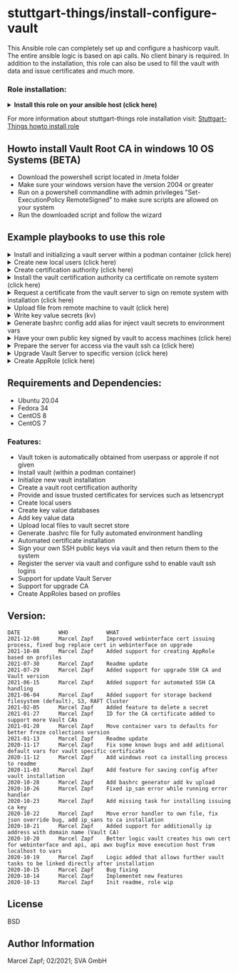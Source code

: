 stuttgart-things/install-configure-vault
=========================================

This Ansible role can completely set up and configure a hashicorp vault. The entire ansible logic is based on api calls. No client binary is required.
In addition to the installation, this role can also be used to fill the vault with data and issue certificates and much more.

### Role installation:
<details><summary><b>Install this role on your ansible host (click here)</b></summary>

```
cat <<EOF > /tmp/requirements.yaml
roles:
- src: git@codehub.sva.de:Lab/stuttgart-things/supporting-roles/install-configure-vault.git
  scm: git
- src: git@codehub.sva.de:Lab/stuttgart-things/supporting-roles/install-requirements.git
  scm: git
- src: git@codehub.sva.de:Lab/stuttgart-things/supporting-roles/deploy-podman-container.git
  scm: git
- src: git@codehub.sva.de:Lab/stuttgart-things/supporting-roles/generate-selfsigned-certs.git
  scm: git
- src: git@codehub.sva.de:Lab/stuttgart-things/supporting-roles/install-configure-podman.git
  scm: git

collections:
- name: containers.podman
  version: 1.6.1
- name: community.general
  version: 3.4.0
- name: community.crypto
  version: 1.7.1
- name: ansible.posix
  version: 1.2.0

EOF
ansible-galaxy install -r /tmp/requirements.yaml --force && ansible-galaxy collection install -r /tmp/requirements.yaml -f
```
</details>

For more information about stuttgart-things role installation visit: [Stuttgart-Things howto install role](https://codehub.sva.de/Lab/stuttgart-things/meta/documentation/doc-as-code/-/blob/master/howtos/howto-install-role.md)

## Howto install Vault Root CA in windows 10 OS Systems (BETA)

- Download the powershell script located in /meta folder
- Make sure your windows version have the version 2004 or greater
- Run on a powershell commandline with admin privileges "Set-ExecutionPolicy RemoteSigned" to make sure scripts are allowed on your system
- Run the downloaded script and follow the wizard

## Example playbooks to use this role

<details><summary>Install and initializing a vault server within a podman container (click here)</summary>

### Ansible command:
```
ansible-playbook -i inventory.ini playbook.yml
```

### Playbook: playbook.yml
```
---
- hosts: "vault"
  gather_facts: true
  become: true
  vars:
    # default configuration
    vault_url: https://example.com:8200

    # Install vault server
    install_vault: true
    install_vault_init_secret_shares: 1
    install_vault_init_secret_threshold: 1

    # Output install config
    vault_install_save_conf_path: /tmp/vault_config.txt #optional comment out if not needed

  roles:
    - install-configure-vault
```

### Playbook: inventory.ini
```
[vault]
example.com
```
</details>

<details><summary>Create new local users (click here)</summary>

### Ansible command:
```
ansible-playbook -i inventory.ini playbook.yml
```

### Playbook: playbook.yml
```
---
- hosts: "localhost"
  gather_facts: true
  become: true
  vars:
    # default configuration
    vault_url: https://example.com:8200
    #vault_username: username
    #vault_password: password
    vault_token: <root_token> # or uncomment vault user+pw and use a admin user account

    # Create new local userpass user
    vault_create_user: true
    vault_crate_user_data:
      - name: bob
        password: secret
        policies: admins
      - name: alice
        password: supersecret
        policies: admins

  roles:
    - install-configure-vault
```

</details>

<details><summary>Create certification authority (click here)</summary>

### Ansible command:
```
ansible-playbook playbook.yml
```

### Playbook: playbook.yml
```
---
- hosts: "localhost"
  gather_facts: true
  become: true
  vars:
    # default configuration
    vault_url: https://example.com:8200
    #vault_username: username
    #vault_password: password
    vault_token: <root_token> # or uncomment vault user+pw and use a admin user account

    # CA root certificate default configuration
    vault_create_ca: true
    vault_ca_cert_common_name: mydomain.com # Best pratice the name of the domain managed by vault CA
    vault_ca_cert_key_bits: 4096
    vault_ca_cert_organization: company
    vault_ca_cert_ou: my-ou

    # CA root role
    vault_ca_cert_role_name: mydomain.com
    vault_ca_role_allow_subdomains: true
    vault_ca_role_allowed_domains: mydomain.com

  roles:
    - install-configure-vault
```

</details>

<details><summary>Install the vault certification authority ca certificate on remote system (click here)</summary>

### Ansible command:
```
ansible-playbook -i inventory.ini playbook.yml
```

### Playbook: playbook.yml
```
---
- hosts: "all"
  gather_facts: true
  become: true
  vars:
    # default configuration
    vault_url: https://example.com:8200

    # Install ca on system
    vault_install_ca_cert: true

  roles:
    - install-configure-vault
```

### Playbook: inventory.ini
```
all:
  children:
    ungrouped: {}
    vault:
      hosts:
        example.com: {}
```
</details>

<details><summary>Request a certificate from the vault server to sign on remote system with installation (click here) </summary>

### Ansible command:
```
ansible-playbook playbook.yml
```

### Playbook: playbook.yml
```
---
- hosts: "all"
  gather_facts: true
  become: false
  vars:
    # default configuration
    vault_url: https://example.com:8200
    #vault_username: username
    #vault_password: password
    vault_token: <root_token> # or uncomment vault user+pw and use a admin user account

    # CA root role
    vault_ca_cert_role_name: example.com

    # Generate cert
    vault_gen_cert: true
    vault_gen_cert_fqdn: hostname.example.com
    #vault_gen_cert_ip_sans: 192.168.1.1 #Only set if access via the ip should be permitted or if there is an alternative
    vault_gen_cert_install: true # true for installing cert directly to the path 
    vault_gen_cert_install_pub_path: /tmp/public_key.pem
    vault_gen_cert_install_priv_path: /tmp/private_key.pem
    vault_gen_cert_install_ca_path: /tmp/ca_key.crt

  roles:
    - install-configure-vault
```

### Playbook: inventory.ini
```
all:
  children:
    ungrouped: {}
    vault:
      hosts:
        example.com: {}
```
</details>

<details><summary>Upload file from remote machine to vault (click here)</summary>

### Ansible command:
```
ansible-playbook -i inventory.ini playbook.yml
```

### Playbook: playbook.yml
```
---
- hosts: "all"
  gather_facts: true
  become: false
  vars:
    # default configuration
    vault_url: https://example.com:8200
    #vault_username: username
    #vault_password: password
    vault_token: <root_token> # or uncomment vault user+pw and use a admin user account

    vault_kv_write: true
    vault_kv_write_file_data:
      - secret_name: test
        secret_engine: labul
        path: /tmp/test.txt
        filename: test # The key on vault server, needed for extracting 

  roles:
    - install-configure-vault
```

### Playbook: inventory.ini
```
all:
  children:
    ungrouped: {}
    vault:
      hosts:
        example.com: {}
```
</details>

<details><summary>Write key value secrets (kv)</summary>

### Ansible command:
```
ansible-playbook -i inventory.ini playbook.yml
```

### Playbook: playbook.yml
```
---
- hosts: "all"
  gather_facts: true
  become: false
  vars:
    # default configuration
    vault_url: https://example.com:8200
    #vault_username: username
    #vault_password: password
    vault_token: <root_token> # or uncomment vault user+pw and use a admin user account

    # Write data to KV database
    vault_kv_write: true
    vault_kv_write_data:
      - secret_name: awx_server
        secret_engine: labul
        kv:
          ip: 1.2.3.4
          username: user
          password: secret
      - secret_name: vcenter
        secret_engine: labda
        kv:
          ip: 1.2.3.4
          username: user
          password: secret

  roles:
    - install-configure-vault
```
</details>

<details><summary>Generate bashrc config add alias for inject vault secrets to environment vars</summary>

### Ansible command:
```
ansible-playbook -i inventory.ini playbook.yml
```

### Playbook: playbook.yml
```
---
- hosts: "all"
  gather_facts: true
  become: false
  vars:
    # default configuration
    vault_url: https://example.com:8200
    #vault_username: username
    #vault_password: password
    vault_token: <root_token> # or uncomment vault user+pw and use a admin user account

    # Generate bashrc
    vault_bashrc: true
    vault_bashrc_mod:
    labul_vault:              # <- alias command
      labul:                  # <- secret engine
        - awx                 # <- secret name
        - vcenter             # <- another secret name
      ocp4:                   # <- secret engine
        - pull_secret         # <- secret name
    labda_vault:              # <- alias command
      labda:                  # <- secret engine
        - awx                 # <- secret name
        - vcenter             # <- another secret name
      ocp4:                   # <- secret engine
        - pull_secret         # <- secret name

  roles:
    - install-configure-vault
```
</details>

<details><summary>Have your own public key signed by vault to access machines (click here)</summary>

### Ansible command:
```
ansible-playbook playbook.yml
```

### Playbook: playbook.yml
```
---
- name: Manage client
  gather_facts: true
  hosts: localhost
  become: false

  vars:
    vault_url: "{{ lookup('env','VAULT_ADDR') }}"
    vault_secret_id: "{{ lookup('env','VAULT_SECRET_ID') }}"
    vault_role_id: "{{ lookup('env','VAULT_ROLE_ID') }}"
    vault_namespace: "{{ lookup('env','VAULT_NAMESPACE') }}"
    vault_ssh_sign_public_key: true

  roles:
    - vault-ssh-manager

```
</details>

<details><summary>Prepare the server for access via the vault ssh ca (click here)</summary>

### Ansible command:
```
ansible-playbook -i inventory playbook.yml
```

### Playbook: playbook.yml
```
---
- name: Manage server
  gather_facts: true
  hosts: yourhost
  become: true

  vars:
    vault_url: "{{ lookup('env','VAULT_ADDR') }}"
    vault_secret_id: "{{ lookup('env','VAULT_SECRET_ID') }}"
    vault_role_id: "{{ lookup('env','VAULT_ROLE_ID') }}"
    vault_namespace: "{{ lookup('env','VAULT_NAMESPACE') }}"
    vault_ssh_conf_server: true

  roles:
    - vault-ssh-manager

```

### Playbook: inventory.yaml
```
all:
  children:
    ungrouped: {}
    vault:
      hosts:
        example.com: {}
```
</details>

<details><summary>Upgrade Vault Server to specific version (click here)</summary>

### Ansible command:
```
ansible-playbook -i inventory playbook.yml
```

### Playbook: playbook.yml
```
---
- name: Manage server
  gather_facts: true
  hosts: vault
  become: true

  vars:
    # default configuration
    vault_url: https://vault.example.com:8200
    vault_token: <secret> # or uncomment vault user+pw and use a admin user account

    vault_version: 1.8.0 #hub.docker.com/_/vault?

    #add_registry_mirrors: true
    #registry_mirrors:
    #  - http://rancher-things-dev-w.tiab.labda.sva.de:30869

  roles:
    - install-configure-vault

```

### Playbook: inventory.yaml
```
all:
  children:
    ungrouped: {}
    vault:
      hosts:
        example.com: {}
```
</details>

<details><summary>Create AppRole (click here)</summary>

### Ansible command:
```
ansible-playbook -i inventory playbook.yml
```

### Playbook: playbook.yml
```
---
- name: Manage server
  gather_facts: true
  hosts: vault
  become: true

  vars:
    # default configuration
    vault_url: https://vault.example.com:8200
    vault_token: <secret> # or uncomment vault user+pw and use a admin user account

    create_approle: true

    vault_approle:
      - name: argo-ci
        approle_endpoint_name: approle
        approle_secret_id_ttl: 8760h
        approle_token_num_uses: 2000
        approle_token_ttl: 20m
        approle_token_max_ttl: 30m
        approle_secret_id_num_uses: 2000
        approle_token_policies: admin
      - name: sthings
        approle_endpoint_name: approle
        approle_secret_id_ttl: 8760h
        approle_token_num_uses: 2000
        approle_token_ttl: 20m
        approle_token_max_ttl: 30m
        approle_secret_id_num_uses: 2000
        approle_token_policies: admin

  roles:
    - install-configure-vault

```

### Playbook: inventory.yaml
```
all:
  children:
    ungrouped: {}
    vault:
      hosts:
        example.com: {}
```
</details>

## Requirements and Dependencies:
- Ubuntu 20.04
- Fedora 34
- CentOS 8
- CentOS 7

### Features:
- Vault token is automatically obtained from userpass or approle if not given
- Install vault (within a podman container)
- Initialize new vault installation
- Create a vault root certification authority
- Provide and issue trusted certificates for services such as letsencrypt
- Create local users
- Create key value databases
- Add key value data
- Upload local files to vault secret store
- Generate .bashrc file for fully automated environment handling
- Automated certificate installation
- Sign your own SSH public keys via vault and then return them to the system
- Register the server via vault and configure sshd to enable vault ssh logins
- Support for update Vault Server
- Support for upgrade CA 
- Create AppRoles based on profiles

## Version:
```
DATE            WHO            WHAT
2021-12-08      Marcel Zapf    Improved webinterface cert issuing process, fixed bug replace cert in webinterface on upgrade
2021-10-08      Marcel Zapf    Added support for creating AppRole based on profiles
2021-07-30      Marcel Zapf    Readme update
2021-07-29      Marcel Zapf    Added support for upgrade SSH CA and Vault version
2021-06-15      Marcel Zapf    Added support for automated SSH CA handling
2021-06-04      Marcel Zapf    Added support for storage backend filesystem (default), S3, RAFT Cluster
2021-02-05      Marcel Zapf    Added feature to delete a secret
2021-01-27      Marcel Zapf    ID for the CA certificate added to support more Vault CAs
2021-01-20      Marcel Zapf    Move container vars to defaults for better freze collections version
2021-01-13      Marcel Zapf    Readme update
2020-11-17      Marcel Zapf    Fix some known bugs and add aditional default vars for vault specific certificate
2020-11-12      Marcel Zapf    Add windows root ca installing process to readme
2020-11-03      Marcel Zapf    Add feature for saving config after vault installation
2020-10-28      Marcel Zapf    Add bashrc generator add kv upload
2020-10-26      Marcel Zapf    Fixed ip_san error while running error handler
2020-10-23      Marcel Zapf    Add missing task for installing issuing ca key
2020-10-22      Marcel Zapf    Move error handler to own file, fix json override bug, add ip_sans to ca installation
2020-10-21      Marcel Zapf    Added support for additionally ip address with domain name (Vault CA)
2020-10-20      Marcel Zapf    Better logic vault creates his own cert for webinterface and api, api awx bugfix move execution host from localhost to vars
2020-10-19      Marcel Zapf    Logic added that allows further vault tasks to be linked directly after installation
2020-10-15      Marcel Zapf    Bug fixing
2020-10-14      Marcel Zapf    Implementet new Features
2020-10-13      Marcel Zapf    Init readme, role wip
```

License
-------

BSD

Author Information
------------------

Marcel Zapf; 02/2021; SVA GmbH
